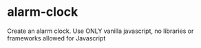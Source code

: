 # alarm-clock
Create an alarm clock. Use ONLY vanilla javascript, no libraries or frameworks allowed for Javascript 
